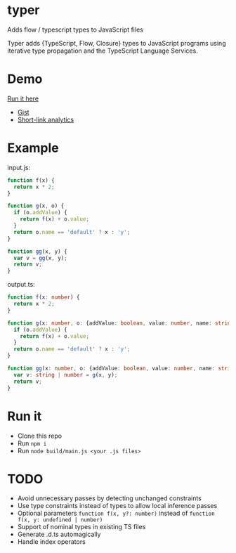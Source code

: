 # typer
Adds flow / typescript types to JavaScript files

Typer adds {TypeScript, Flow, Closure} types to JavaScript programs using iterative type propagation and the TypeScript Language Services.

# Demo

[Run it here](https://goo.gl/5lkE11)
* [Gist](https://gist.github.com/ochafik/f69b7e7b11bc0c41631e0bd17800e932)
* [Short-link analytics](https://goo.gl/#analytics/goo.gl/5lkE11/all_time)

# Example

input.js:
    
```js
function f(x) {
  return x * 2;
}

function g(x, o) {
  if (o.addValue) {
    return f(x) + o.value;
  }
  return o.name == 'default' ? x : 'y';
}

function gg(x, y) {
  var v = gg(x, y);
  return v;
}
```

output.ts:

```ts    
function f(x: number) {
  return x * 2;
}

function g(x: number, o: {addValue: boolean, value: number, name: string}): number | string {
  if (o.addValue) {
    return f(x) + o.value;
  }
  return o.name == 'default' ? x : 'y';
}

function gg(x: number, o: {addValue: boolean, value: number, name: string}) {
  var v: string | number = g(x, y);
  return v;
}
```

# Run it

- Clone this repo
- Run `npm i`
- Run `node build/main.js <your .js files>`

# TODO

- Avoid unnecessary passes by detecting unchanged constraints
- Use type constraints instead of types to allow local inference passes
- Optional parameters `function f(x, y?: number)` instead of `function f(x, y: undefined | number)`
- Support of nominal types in existing TS files
- Generate .d.ts automagically
- Handle index operators